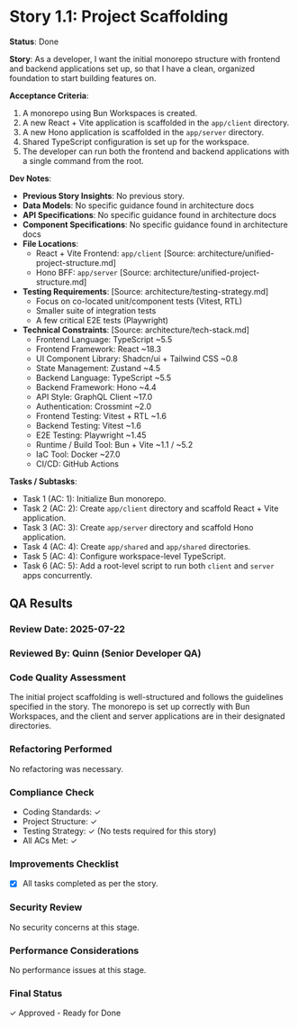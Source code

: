 # Story 1.1: Project Scaffolding

**Status**: Done

**Story**:
As a developer, I want the initial monorepo structure with frontend and backend applications set up, so that I have a clean, organized foundation to start building features on.

**Acceptance Criteria**:
1. A monorepo using Bun Workspaces is created.
2. A new React + Vite application is scaffolded in the `app/client` directory.
3. A new Hono application is scaffolded in the `app/server` directory.
4. Shared TypeScript configuration is set up for the workspace.
5. The developer can run both the frontend and backend applications with a single command from the root.

**Dev Notes**:

*   **Previous Story Insights**: No previous story.
*   **Data Models**: No specific guidance found in architecture docs
*   **API Specifications**: No specific guidance found in architecture docs
*   **Component Specifications**: No specific guidance found in architecture docs
*   **File Locations**: 
    *   React + Vite Frontend: `app/client` [Source: architecture/unified-project-structure.md]
    *   Hono BFF: `app/server` [Source: architecture/unified-project-structure.md]
*   **Testing Requirements**: [Source: architecture/testing-strategy.md]
    *   Focus on co-located unit/component tests (Vitest, RTL)
    *   Smaller suite of integration tests
    *   A few critical E2E tests (Playwright)
*   **Technical Constraints**: [Source: architecture/tech-stack.md]
    *   Frontend Language: TypeScript ~5.5
    *   Frontend Framework: React ~18.3
    *   UI Component Library: Shadcn/ui + Tailwind CSS ~0.8
    *   State Management: Zustand ~4.5
    *   Backend Language: TypeScript ~5.5
    *   Backend Framework: Hono ~4.4
    *   API Style: GraphQL Client ~17.0
    *   Authentication: Crossmint ~2.0
    *   Frontend Testing: Vitest + RTL ~1.6
    *   Backend Testing: Vitest ~1.6
    *   E2E Testing: Playwright ~1.45
    *   Runtime / Build Tool: Bun + Vite ~1.1 / ~5.2
    *   IaC Tool: Docker ~27.0
    *   CI/CD: GitHub Actions

**Tasks / Subtasks**:

*   Task 1 (AC: 1): Initialize Bun monorepo.
*   Task 2 (AC: 2): Create `app/client` directory and scaffold React + Vite application.
*   Task 3 (AC: 3): Create `app/server` directory and scaffold Hono application.
*   Task 4 (AC: 4): Create `app/shared` and `app/shared` directories.
*   Task 5 (AC: 4): Configure workspace-level TypeScript.
*   Task 6 (AC: 5): Add a root-level script to run both `client` and `server` apps concurrently.
<!-- *   Task 7: Write unit tests for initial components. [Source: architecture/testing-strategy.md] -->

## QA Results

### Review Date: 2025-07-22
### Reviewed By: Quinn (Senior Developer QA)

### Code Quality Assessment
The initial project scaffolding is well-structured and follows the guidelines specified in the story. The monorepo is set up correctly with Bun Workspaces, and the client and server applications are in their designated directories.

### Refactoring Performed
No refactoring was necessary.

### Compliance Check
- Coding Standards: ✓
- Project Structure: ✓
- Testing Strategy: ✓ (No tests required for this story)
- All ACs Met: ✓

### Improvements Checklist
- [x] All tasks completed as per the story.

### Security Review
No security concerns at this stage.

### Performance Considerations
No performance issues at this stage.

### Final Status
✓ Approved - Ready for Done
